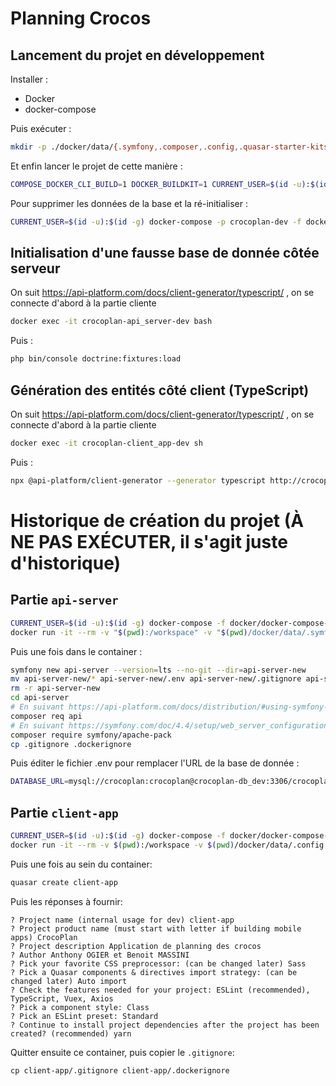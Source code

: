 # Planning Crocos
## Lancement du projet en développement
Installer :
- Docker
- docker-compose

Puis exécuter :
```bash
mkdir -p ./docker/data/{.symfony,.composer,.config,.quasar-starter-kits,.yarn,.cache,.npm} && touch docker/data/.yarnrc
```

Et enfin lancer le projet de cette manière :
```bash
COMPOSE_DOCKER_CLI_BUILD=1 DOCKER_BUILDKIT=1 CURRENT_USER=$(id -u):$(id -g) docker-compose -p crocoplan-dev -f docker/docker-compose-dev.yml up --build
```

Pour supprimer les données de la base et la ré-initialiser :
```bash
CURRENT_USER=$(id -u):$(id -g) docker-compose -p crocoplan-dev -f docker/docker-compose-dev.yml down --volumes
```

## Initialisation d'une fausse base de donnée côtée serveur
On suit https://api-platform.com/docs/client-generator/typescript/ , on se connecte d'abord à la partie cliente
```bash
docker exec -it crocoplan-api_server-dev bash
```
Puis :
```bash
php bin/console doctrine:fixtures:load
```

## Génération des entités côté client (TypeScript)
On suit https://api-platform.com/docs/client-generator/typescript/ , on se connecte d'abord à la partie cliente
```bash
docker exec -it crocoplan-client_app-dev sh
```
Puis :
```bash
npx @api-platform/client-generator --generator typescript http://crocoplan-api_server-dev:8000/api src/
```

# Historique de création du projet (À NE PAS EXÉCUTER, il s'agit juste d'historique)
## Partie `api-server`
```bash
CURRENT_USER=$(id -u):$(id -g) docker-compose -f docker/docker-compose-dev.yml build crocoplan-api_server-dev
docker run -it --rm -v "$(pwd):/workspace" -v "$(pwd)/docker/data/.symfony:/.symfony" -v "$(pwd)/docker/data/.composer:/.composer" -u $(id -u):$(id -g) -w /workspace crocoplan-api_server-dev sh
```
Puis une fois dans le container :
```bash
symfony new api-server --version=lts --no-git --dir=api-server-new
mv api-server-new/* api-server-new/.env api-server-new/.gitignore api-server/
rm -r api-server-new
cd api-server
# En suivant https://api-platform.com/docs/distribution/#using-symfony-flex-and-composer-advanced-users
composer req api
# En suivant https://symfony.com/doc/4.4/setup/web_server_configuration.html
composer require symfony/apache-pack
cp .gitignore .dockerignore
```
Puis éditer le fichier .env pour remplacer l'URL de la base de donnée :
```bash
DATABASE_URL=mysql://crocoplan:crocoplan@crocoplan-db_dev:3306/crocoplan?serverVersion=5.6
```
## Partie `client-app`
```bash
CURRENT_USER=$(id -u):$(id -g) docker-compose -f docker/docker-compose-dev.yml build crocoplan-client_app-dev
docker run -it --rm -v $(pwd):/workspace -v $(pwd)/docker/data/.config:/.config -v $(pwd)/docker/data/.quasar-starter-kits:/.quasar-starter-kits -v $(pwd)/docker/data/.yarn:/.yarn -v $(pwd)/docker/data/.yarnrc:/.yarnrc -v $(pwd)/docker/data/.cache:/.cache -w /workspace -u $(id -u):$(id -g) crocoplan-client_app-dev sh
```
Puis une fois au sein du container:
```bash
quasar create client-app
```
Puis les réponses à fournir:
```
? Project name (internal usage for dev) client-app
? Project product name (must start with letter if building mobile apps) CrocoPlan
? Project description Application de planning des crocos
? Author Anthony OGIER et Benoit MASSINI
? Pick your favorite CSS preprocessor: (can be changed later) Sass
? Pick a Quasar components & directives import strategy: (can be changed later) Auto import
? Check the features needed for your project: ESLint (recommended), TypeScript, Vuex, Axios
? Pick a component style: Class
? Pick an ESLint preset: Standard
? Continue to install project dependencies after the project has been created? (recommended) yarn
```
Quitter ensuite ce container, puis copier le `.gitignore`:
```
cp client-app/.gitignore client-app/.dockerignore
```